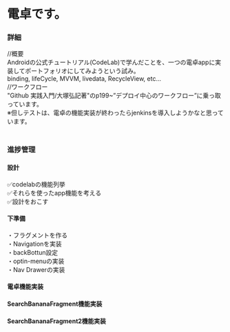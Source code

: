 # 電卓です。  

### 詳細  
//概要  
Androidの公式チュートリアル(CodeLab)で学んだことを、一つの電卓appに実装してポートフォリオにしてみようという試み。  
binding, lifeCycle, MVVM, livedata, RecycleView, etc...  
//ワークフロー  
"Github 実践入門/大塚弘記著"のp199~”デプロイ中心のワークフロー”に乗っ取っています。  
※但しテストは、電卓の機能実装が終わったらjenkinsを導入しようかなと思っています。  
　　
### 進捗管理
#### 設計  
✅codelabの機能列挙  
✅それらを使ったapp機能を考える  
✅設計をおこす  
#### 下準備  
・フラグメントを作る  
・Navigationを実装  
・backBottun設定  
・optin-menuの実装  
・Nav Drawerの実装  
#### 電卓機能実装  

#### SearchBananaFragment機能実装  
#### SearchBananaFragment2機能実装  

